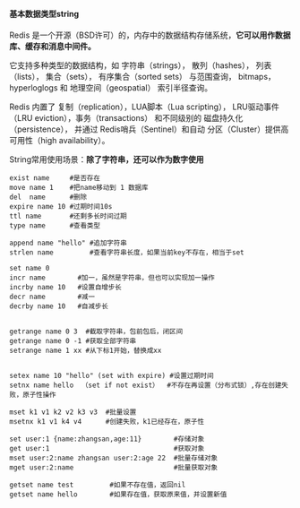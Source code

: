 #### 基本数据类型string

Redis 是一个开源（BSD许可）的，内存中的数据结构存储系统，**它可以用作数据库、缓存和消息中间件。**

它支持多种类型的数据结构，如 字符串（strings）， 散列（hashes）， 列表（lists）， 集合（sets）， 有序集合（sorted sets） 与范围查询， bitmaps， hyperloglogs 和 地理空间（geospatial） 索引半径查询。

 Redis 内置了 复制（replication），LUA脚本（Lua scripting）， LRU驱动事件（LRU eviction），事务（transactions） 和不同级别的 磁盘持久化（persistence）， 并通过 Redis哨兵（Sentinel）和自动 分区（Cluster）提供高可用性（high availability）。

String常用使用场景：**除了字符串，还可以作为数字使用**


 ```
 exist name     #是否存在
 move name 1    #把name移动到 1 数据库
 del  name      #删除
 expire name 10 #过期时间10s
 ttl name       #还剩多长时间过期
 type name      #查看类型

 append name "hello" #追加字符串
 strlen name         #查看字符串长度，如果当前key不存在，相当于set

 set name 0
 incr name        #加一，虽然是字符串，但也可以实现加一操作
 incrby name 10   #设置自增步长
 decr name        #减一
 decrby name 10   #自减步长


 getrange name 0 3  #截取字符串，包前包后，闭区间
 getrange name 0 -1 #获取全部字符串
 setrange name 1 xx #从下标1开始，替换成xx


 setex name 10 "hello" (set with expire) #设置过期时间
 setnx name hello  （set if not exist）  #不存在再设置（分布式锁）,存在创建失败，原子性操作

 mset k1 v1 k2 v2 k3 v3  #批量设置
 msetnx k1 v1 k4 v4      #创建失败，k1已经存在，原子性

 set user:1 {name:zhangsan,age:11}        #存储对象
 get user:1                               #获取对象
 mset user:2:name zhangsan user:2:age 22  #批量存储对象
 mget user:2:name                         #批量获取对象

 getset name test         #如果不存在值，返回nil
 getset name hello        #如果存在值，获取原来值，并设置新值
 ```

